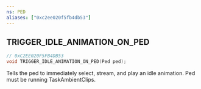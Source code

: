 ```yaml
---
ns: PED
aliases: ["0xc2ee020f5fb4db53"]
---
```

## TRIGGER_IDLE_ANIMATION_ON_PED

```c
// 0xC2EE020F5FB4DB53
void TRIGGER_IDLE_ANIMATION_ON_PED(Ped ped);
```

Tells the ped to immediately select, stream, and play an idle animation. Ped must be running TaskAmbientClips.

